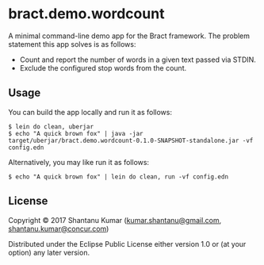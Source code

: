 # bract.demo.wordcount

A minimal command-line demo app for the Bract framework. The problem statement this app solves is as follows:

- Count and report the number of words in a given text passed via STDIN.
- Exclude the configured stop words from the count.


## Usage

You can build the app locally and run it as follows:

```shell
$ lein do clean, uberjar
$ echo "A quick brown fox" | java -jar target/uberjar/bract.demo.wordcount-0.1.0-SNAPSHOT-standalone.jar -vf config.edn
```

Alternatively, you may like run it as follows:

```shell
$ echo "A quick brown fox" | lein do clean, run -vf config.edn
```


## License

Copyright © 2017 Shantanu Kumar (kumar.shantanu@gmail.com, shantanu.kumar@concur.com)

Distributed under the Eclipse Public License either version 1.0 or (at
your option) any later version.
